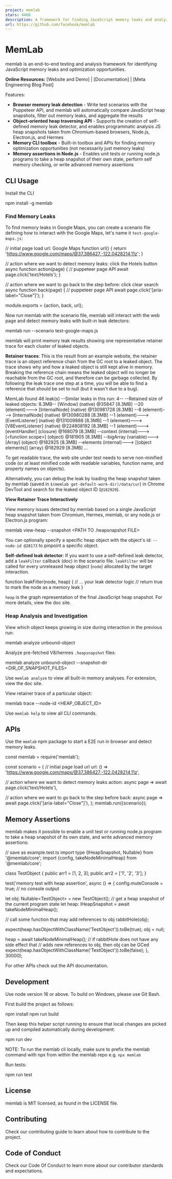 ```yaml
---
project: memlab
stars: 4466
description: A framework for finding JavaScript memory leaks and analyzing heap snapshots
url: https://github.com/facebook/memlab
---
```


MemLab
======

memlab is an end-to-end testing and analysis framework for identifying JavaScript memory leaks and optimization opportunities.

**Online Resources:** \[Website and Demo\] | \[Documentation\] | \[Meta Engineering Blog Post\]

Features:

-   **Browser memory leak detection** - Write test scenarios with the Puppeteer API, and memlab will automatically compare JavaScript heap snapshots, filter out memory leaks, and aggregate the results
-   **Object-oriented heap traversing API** - Supports the creation of self-defined memory leak detector, and enables programmatic analysis JS heap snapshots taken from Chromium-based browsers, Node.js, Electron.js, and Hermes
-   **Memory CLI toolbox** - Built-in toolbox and APIs for finding memory optimization opportunities (not necessarily just memory leaks)
-   **Memory assertions in Node.js** - Enables unit tests or running node.js programs to take a heap snapshot of their own state, perform self memory checking, or write advanced memory assertions

CLI Usage
---------

Install the CLI

npm install -g memlab

### Find Memory Leaks

To find memory leaks in Google Maps, you can create a scenario file defining how to interact with the Google Maps, let's name it `test-google-maps.js`:

// initial page load url: Google Maps
function url() {
  return 'https://www.google.com/maps/@37.386427,-122.0428214,11z';
}

// action where we want to detect memory leaks: click the Hotels button
async function action(page) {
  // puppeteer page API
  await page.click('text/Hotels');
}

// action where we want to go back to the step before: click clear search
async function back(page) {
  // puppeteer page API
  await page.click('\[aria-label="Close"\]');
}

module.exports \= {action, back, url};

Now run memlab with the scenario file, memlab will interact with the web page and detect memory leaks with built-in leak detectors:

memlab run --scenario test-google-maps.js

memlab will print memory leak results showing one representative retainer trace for each cluster of leaked objects.

**Retainer traces**: This is the result from an example website, the retainer trace is an object reference chain from the GC root to a leaked object. The trace shows why and how a leaked object is still kept alive in memory. Breaking the reference chain means the leaked object will no longer be reachable from the GC root, and therefore can be garbage collected. By following the leak trace one step at a time, you will be able to find a reference that should be set to null (but it wasn't due to a bug).

MemLab found 46 leak(s)
--Similar leaks in this run: 4--
--Retained size of leaked objects: 8.3MB--
\[Window\] (native) @35847 \[8.3MB\]
  --20 (element)---\>  \[InternalNode\] (native) @130981728 \[8.3MB\]
  --8 (element)---\>  \[InternalNode\] (native) @130980288 \[8.3MB\]
  --1 (element)---\>  \[EventListener\] (native) @131009888 \[8.3MB\]
  --1 (element)---\>  \[V8EventListener\] (native) @224808192 \[8.3MB\]
  --1 (element)---\>  \[eventHandler\] (closure) @168079 \[8.3MB\]
  --context (internal)---\>  \[<function scope\>\] (object) @181905 \[8.3MB\]
  --bigArray (variable)---\>  \[Array\] (object) @182925 \[8.3MB\]
  --elements (internal)---\>  \[(object elements)\] (array) @182929 \[8.3MB\]
...

To get readable trace, the web site under test needs to serve non-minified code (or at least minified code with readable variables, function name, and property names on objects).

Alternatively, you can debug the leak by loading the heap snapshot taken by memlab (saved in `$(memlab get-default-work-dir)/data/cur`) in Chrome DevTool and search for the leaked object ID (`@182929`).

**View Retainer Trace Interactively**

View memory issues detected by memlab based on a single JavaScript heap snapshot taken from Chromium, Hermes, memlab, or any node.js or Electron.js program:

memlab view-heap --snapshot <PATH TO .heapsnapshot FILE\>

You can optionally specify a specific heap object with the object's id: `--node-id @28173` to pinpoint a specific object.

**Self-defined leak detector**: If you want to use a self-defined leak detector, add a `leakFilter` callback (doc) in the scenario file. `leakFilter` will be called for every unreleased heap object (`node`) allocated by the target interaction.

function leakFilter(node, heap) {
  // ... your leak detector logic
  // return true to mark the node as a memory leak
}

`heap` is the graph representation of the final JavaScript heap snapshot. For more details, view the doc site.

### Heap Analysis and Investigation

View which object keeps growing in size during interaction in the previous run:

memlab analyze unbound-object

Analyze pre-fetched V8/hermes `.heapsnapshot` files:

memlab analyze unbound-object --snapshot-dir <DIR\_OF\_SNAPSHOT\_FILES\>

Use `memlab analyze` to view all built-in memory analyses. For extension, view the doc site.

View retainer trace of a particular object:

memlab trace --node-id <HEAP\_OBJECT\_ID\>

Use `memlab help` to view all CLI commands.

APIs
----

Use the `memlab` npm package to start a E2E run in browser and detect memory leaks.

const memlab \= require('memlab');

const scenario \= {
  // initial page load url
  url: () \=> 'https://www.google.com/maps/@37.386427,-122.0428214,11z',

  // action where we want to detect memory leaks
  action: async page \=> await page.click('text/Hotels'),

  // action where we want to go back to the step before
  back: async page \=> await page.click('\[aria-label="Close"\]'),
};
memlab.run({scenario});

Memory Assertions
-----------------

memlab makes it possible to enable a unit test or running node.js program to take a heap snapshot of its own state, and write advanced memory assertions:

// save as example.test.ts
import type {IHeapSnapshot, Nullable} from '@memlab/core';
import {config, takeNodeMinimalHeap} from '@memlab/core';

class TestObject {
  public arr1 \= \[1, 2, 3\];
  public arr2 \= \['1', '2', '3'\];
}

test('memory test with heap assertion', async () \=> {
  config.muteConsole \= true; // no console output

  let obj: Nullable<TestObject\> \= new TestObject();
  // get a heap snapshot of the current program state
  let heap: IHeapSnapshot \= await takeNodeMinimalHeap();

  // call some function that may add references to obj
  rabbitHole(obj);

  expect(heap.hasObjectWithClassName('TestObject')).toBe(true);
  obj \= null;

  heap \= await takeNodeMinimalHeap();
  // if rabbitHole does not have any side effect that
  // adds new references to obj, then obj can be GCed
  expect(heap.hasObjectWithClassName('TestObject')).toBe(false);
}, 30000);

For other APIs check out the API documentation.

Development
-----------

Use node version 16 or above. To build on Windows, please use Git Bash.

First build the project as follows:

npm install
npm run build

Then keep this helper script running to ensure that local changes are picked up and compiled automatically during development:

npm run dev

NOTE: To run the memlab cli locally, make sure to prefix the memlab command with npx from within the memlab repo e.g. `npx memlab`

Run tests:

npm run test

License
-------

memlab is MIT licensed, as found in the LICENSE file.

Contributing
------------

Check our contributing guide to learn about how to contribute to the project.

Code of Conduct
---------------

Check our Code Of Conduct to learn more about our contributor standards and expectations.
